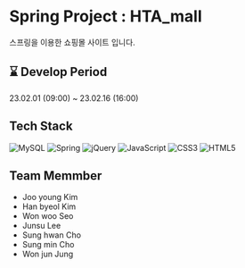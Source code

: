# Spring Project : HTA_mall
스프링을 이용한 쇼핑몰 사이트 입니다.


## :hourglass: Develop Period
23.02.01 (09:00) ~ 23.02.16 (16:00)


## Tech Stack
![MySQL](https://img.shields.io/badge/mysql-%2300f.svg?style=for-the-badge&logo=mysql&logoColor=white)
![Spring](https://img.shields.io/badge/spring-%236DB33F.svg?style=for-the-badge&logo=spring&logoColor=white)
![jQuery](https://img.shields.io/badge/jquery-%230769AD.svg?style=for-the-badge&logo=jquery&logoColor=white)
![JavaScript](https://img.shields.io/badge/javascript-%23323330.svg?style=for-the-badge&logo=javascript&logoColor=%23F7DF1E)
![CSS3](https://img.shields.io/badge/css3-%231572B6.svg?style=for-the-badge&logo=css3&logoColor=white)
![HTML5](https://img.shields.io/badge/html5-%23E34F26.svg?style=for-the-badge&logo=html5&logoColor=white)


## Team Memmber
- Joo young Kim
- Han byeol Kim
- Won woo Seo
- Junsu Lee
- Sung hwan Cho
- Sung min Cho
- Won jun Jung

